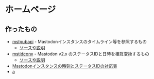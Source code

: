 
# ホームページ

## 作ったもの

* [mstpubapi](https://mstpubapi.herokuapp.com/) - Mastodonインスタンスのタイムライン等を参照するもの
    * [ソースや説明](https://github.com/mei23/mstpubapi)
* [mstidconv](mstidconv/mstid.html) - Mastodon v2.x のステータスIDと日時を相互変換するもの
    * [ソースや説明](https://github.com/mei23/mstidconv)
* [Mastodonインスタンスの時刻とステータスIDの対応表](msttstable/)
* [a](misskey_m544_net)
